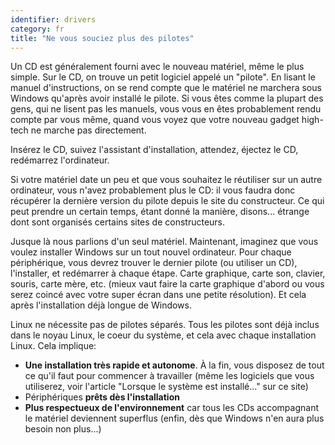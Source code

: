 ```yaml
---
identifier: drivers
category: fr
title: "Ne vous souciez plus des pilotes"
---
```


Un CD est généralement fourni avec le nouveau matériel, même le plus simple. Sur le CD, on trouve 
un petit logiciel appelé un "pilote". En lisant le manuel d'instructions, on se rend compte que le 
matériel ne marchera sous Windows qu'après avoir installé le pilote. Si vous êtes comme la plupart des 
gens, qui ne lisent pas les manuels, vous vous en êtes probablement rendu compte par vous même, quand 
vous voyez que votre nouveau gadget high-tech ne marche pas directement.

Insérez le CD, suivez l'assistant d'installation, attendez, éjectez le CD, redémarrez
l'ordinateur.

Si votre matériel date un peu et que vous souhaitez le réutiliser sur un autre ordinateur, vous n'avez 
probablement plus le CD: il vous faudra donc récupérer la dernière version du pilote depuis le site du 
constructeur. Ce qui peut prendre un certain temps, étant donné la manière, disons... étrange dont sont 
organisés certains sites de constructeurs.

Jusque là nous parlions d'un seul matériel. Maintenant, imaginez que vous voulez installer Windows sur 
un tout nouvel ordinateur. Pour chaque périphérique, vous devrez trouver le dernier pilote (ou utiliser 
un CD), l'installer, et redémarrer à chaque étape. Carte graphique, carte son, clavier, souris, carte 
mère, etc. (mieux vaut faire la carte graphique d'abord ou vous serez coincé avec votre super écran dans 
une petite résolution). Et cela après l'installation déjà longue de Windows.

Linux ne nécessite pas de pilotes séparés. Tous les pilotes sont déjà inclus dans le noyau Linux, 
le coeur du système, et cela avec chaque installation Linux. Cela implique:

<ul>
<li><b>Une installation très rapide et autonome</b>. À la fin, vous disposez de tout ce qu'il faut pour commencer à travailler (même les logiciels que vous utiliserez, voir l'article "Lorsque le système est installé..." sur ce site)</li>
<li>Périphériques <b>prêts dès l'installation</b></li>
<li><b>Plus respectueux de l'environnement</b> car tous les CDs accompagnant le matériel deviennent superflus (enfin, dès que Windows n'en aura plus besoin non plus...)</li>
</ul>




